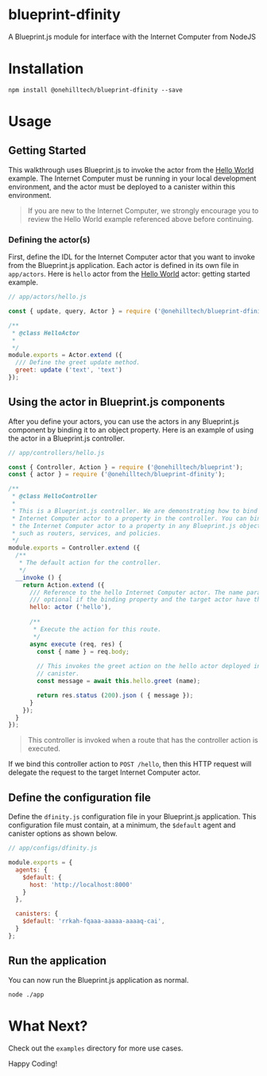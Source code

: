 blueprint-dfinity
================================

A Blueprint.js module for interface with the Internet Computer from NodeJS


Installation
=============

    npm install @onehilltech/blueprint-dfinity --save


Usage
========

Getting Started
-------------------

This walkthrough uses Blueprint.js to invoke the actor from the
[Hello World](https://internetcomputer.org/docs/current/developer-docs/quickstart/hello10mins/) 
example. The Internet Computer must be running in your local development environment, and the 
actor must be deployed to a canister within this environment.

> If you are new to the Internet Computer, we strongly encourage you to review the 
> Hello World example referenced above before continuing.

### Defining the actor(s)

First, define the IDL for the Internet Computer actor that you want to invoke from
the Blueprint.js application. Each actor is defined in its own file in `app/actors`.
Here is `hello` actor from the [Hello World](https://internetcomputer.org/docs/current/developer-docs/quickstart/hello10mins/) actor:
getting started example.

```javascript
// app/actors/hello.js

const { update, query, Actor } = require ('@onehilltech/blueprint-dfinity');

/**
 * @class HelloActor
 * 
 */
module.exports = Actor.extend ({
  /// Define the greet update method.
  greet: update ('text', 'text')
});

```

## Using the actor in Blueprint.js components

After you define your actors, you can use the actors in any Blueprint.js component
by binding it to an object property. Here is an example of using the actor in 
a Blueprint.js controller.

```javascript
// app/controllers/hello.js

const { Controller, Action } = require ('@onehilltech/blueprint');
const { actor } = require ('@onehilltech/blueprint-dfinity');

/**
 * @class HelloController
 * 
 * This is a Blueprint.js controller. We are demonstrating how to bind a
 * Internet Computer actor to a property in the controller. You can bind
 * the Internet Computer actor to a property in any Blueprint.js object,
 * such as routers, services, and policies. 
 */
module.exports = Controller.extend ({
  /**
   * The default action for the controller.
   */
  __invoke () {
    return Action.extend ({
      /// Reference to the hello Internet Computer actor. The name parameter is 
      /// optional if the binding property and the target actor have the same name.
      hello: actor ('hello'),
      
      /**
       * Execute the action for this route.
       */
      async execute (req, res) {
        const { name } = req.body;
        
        // This invokes the greet action on the hello actor deployed in the default
        // canister.
        const message = await this.hello.greet (name);

        return res.status (200).json ( { message });
      }
    });
  }
});
```

> This controller is invoked when a route that has the controller action is executed.

If we bind this controller action to `POST /hello`, then this HTTP request will delegate
the request to the target Internet Computer actor.

## Define the configuration file

Define the `dfinity.js` configuration file in your Blueprint.js application. This
configuration file must contain, at a minimum, the `$default` agent and canister 
options as shown below.

```javascript
// app/configs/dfinity.js

module.exports = {
  agents: {
    $default: {
      host: 'http://localhost:8000'
    }
  },

  canisters: {
    $default: 'rrkah-fqaaa-aaaaa-aaaaq-cai',
  }
};
```

## Run the application

You can now run the Blueprint.js application as normal.

    node ./app


What Next?
======================

Check out the `examples` directory for more use cases.

Happy Coding!
